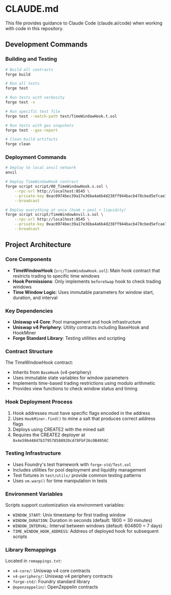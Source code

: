 # CLAUDE.md

This file provides guidance to Claude Code (claude.ai/code) when working with code in this repository.

## Development Commands

### Building and Testing
```bash
# Build all contracts
forge build

# Run all tests
forge test

# Run tests with verbosity
forge test -v

# Run specific test file
forge test --match-path test/TimeWindowHook.t.sol

# Run tests with gas snapshots
forge test --gas-report

# Clean build artifacts
forge clean
```

### Deployment Commands
```bash
# Deploy to local anvil network
anvil

# Deploy TimeWindowHook contract
forge script script/00_TimeWindowHook.s.sol \
    --rpc-url http://localhost:8545 \
    --private-key 0xac0974bec39a17e36ba4a6b4d238ff944bacb478cbed5efcae784d7bf4f2ff80 \
    --broadcast

# Deploy everything at once (hook + pool + liquidity)
forge script script/TimeWindowAnvil.s.sol \
    --rpc-url http://localhost:8545 \
    --private-key 0xac0974bec39a17e36ba4a6b4d238ff944bacb478cbed5efcae784d7bf4f2ff80 \
    --broadcast
```

## Project Architecture

### Core Components
- **TimeWindowHook** (`src/TimeWindowHook.sol`): Main hook contract that restricts trading to specific time windows
- **Hook Permissions**: Only implements `beforeSwap` hook to check trading windows
- **Time Window Logic**: Uses immutable parameters for window start, duration, and interval

### Key Dependencies
- **Uniswap v4 Core**: Pool management and hook infrastructure
- **Uniswap v4 Periphery**: Utility contracts including BaseHook and HookMiner
- **Forge Standard Library**: Testing utilities and scripting

### Contract Structure
The TimeWindowHook contract:
- Inherits from `BaseHook` (v4-periphery)
- Uses immutable state variables for window parameters
- Implements time-based trading restrictions using modulo arithmetic
- Provides view functions to check window status and timing

### Hook Deployment Process
1. Hook addresses must have specific flags encoded in the address
2. Uses `HookMiner.find()` to mine a salt that produces correct address flags
3. Deploys using CREATE2 with the mined salt
4. Requires the CREATE2 deployer at `0x4e59b44847b379578588920cA78FbF26c0B4956C`

### Testing Infrastructure
- Uses Foundry's test framework with `forge-std/Test.sol`
- Includes utilities for pool deployment and liquidity management
- Test fixtures in `test/utils/` provide common testing patterns
- Uses `vm.warp()` for time manipulation in tests

### Environment Variables
Scripts support customization via environment variables:
- `WINDOW_START`: Unix timestamp for first trading window
- `WINDOW_DURATION`: Duration in seconds (default: 1800 = 30 minutes)
- `WINDOW_INTERVAL`: Interval between windows (default: 604800 = 7 days)
- `TIME_WINDOW_HOOK_ADDRESS`: Address of deployed hook for subsequent scripts

### Library Remappings
Located in `remappings.txt`:
- `v4-core/`: Uniswap v4 core contracts
- `v4-periphery/`: Uniswap v4 periphery contracts
- `forge-std/`: Foundry standard library
- `@openzeppelin/`: OpenZeppelin contracts